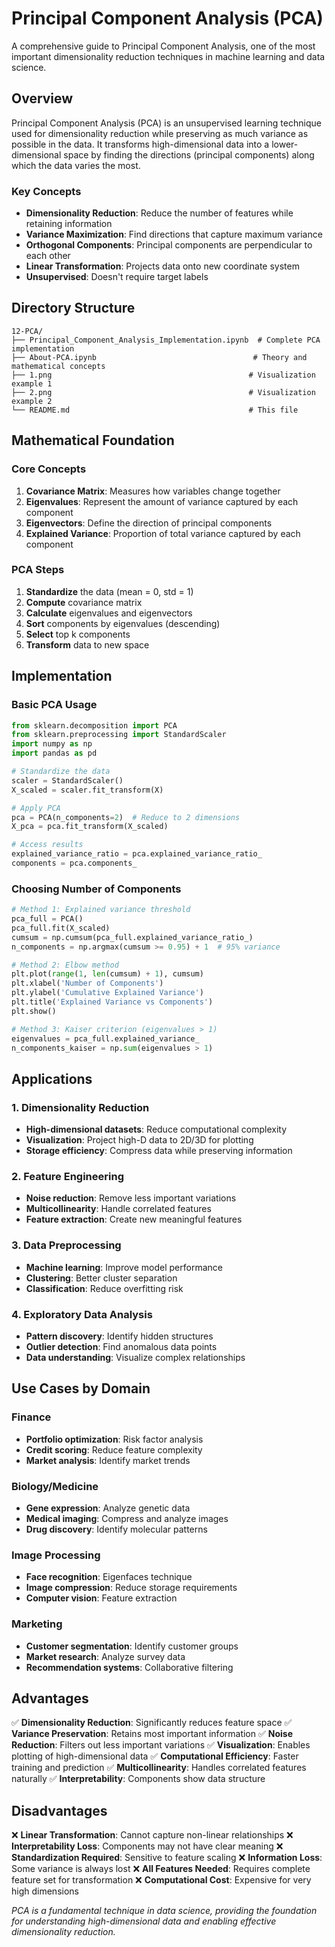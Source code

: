 # Principal Component Analysis (PCA)

A comprehensive guide to Principal Component Analysis, one of the most important dimensionality reduction techniques in machine learning and data science.

## Overview

Principal Component Analysis (PCA) is an unsupervised learning technique used for dimensionality reduction while preserving as much variance as possible in the data. It transforms high-dimensional data into a lower-dimensional space by finding the directions (principal components) along which the data varies the most.

### Key Concepts

- **Dimensionality Reduction**: Reduce the number of features while retaining information
- **Variance Maximization**: Find directions that capture maximum variance
- **Orthogonal Components**: Principal components are perpendicular to each other
- **Linear Transformation**: Projects data onto new coordinate system
- **Unsupervised**: Doesn't require target labels

## Directory Structure

```
12-PCA/
├── Principal_Component_Analysis_Implementation.ipynb  # Complete PCA implementation
├── About-PCA.ipynb                                   # Theory and mathematical concepts
├── 1.png                                            # Visualization example 1
├── 2.png                                            # Visualization example 2
└── README.md                                        # This file
```

## Mathematical Foundation

### Core Concepts

1. **Covariance Matrix**: Measures how variables change together
2. **Eigenvalues**: Represent the amount of variance captured by each component
3. **Eigenvectors**: Define the direction of principal components
4. **Explained Variance**: Proportion of total variance captured by each component

### PCA Steps

1. **Standardize** the data (mean = 0, std = 1)
2. **Compute** covariance matrix
3. **Calculate** eigenvalues and eigenvectors
4. **Sort** components by eigenvalues (descending)
5. **Select** top k components
6. **Transform** data to new space

## Implementation

### Basic PCA Usage

```python
from sklearn.decomposition import PCA
from sklearn.preprocessing import StandardScaler
import numpy as np
import pandas as pd

# Standardize the data
scaler = StandardScaler()
X_scaled = scaler.fit_transform(X)

# Apply PCA
pca = PCA(n_components=2)  # Reduce to 2 dimensions
X_pca = pca.fit_transform(X_scaled)

# Access results
explained_variance_ratio = pca.explained_variance_ratio_
components = pca.components_
```

### Choosing Number of Components

```python
# Method 1: Explained variance threshold
pca_full = PCA()
pca_full.fit(X_scaled)
cumsum = np.cumsum(pca_full.explained_variance_ratio_)
n_components = np.argmax(cumsum >= 0.95) + 1  # 95% variance

# Method 2: Elbow method
plt.plot(range(1, len(cumsum) + 1), cumsum)
plt.xlabel('Number of Components')
plt.ylabel('Cumulative Explained Variance')
plt.title('Explained Variance vs Components')
plt.show()

# Method 3: Kaiser criterion (eigenvalues > 1)
eigenvalues = pca_full.explained_variance_
n_components_kaiser = np.sum(eigenvalues > 1)
```

## Applications

### 1. Dimensionality Reduction
- **High-dimensional datasets**: Reduce computational complexity
- **Visualization**: Project high-D data to 2D/3D for plotting
- **Storage efficiency**: Compress data while preserving information

### 2. Feature Engineering
- **Noise reduction**: Remove less important variations
- **Multicollinearity**: Handle correlated features
- **Feature extraction**: Create new meaningful features

### 3. Data Preprocessing
- **Machine learning**: Improve model performance
- **Clustering**: Better cluster separation
- **Classification**: Reduce overfitting risk

### 4. Exploratory Data Analysis
- **Pattern discovery**: Identify hidden structures
- **Outlier detection**: Find anomalous data points
- **Data understanding**: Visualize complex relationships

## Use Cases by Domain

### Finance
- **Portfolio optimization**: Risk factor analysis
- **Credit scoring**: Reduce feature complexity
- **Market analysis**: Identify market trends

### Biology/Medicine
- **Gene expression**: Analyze genetic data
- **Medical imaging**: Compress and analyze images
- **Drug discovery**: Identify molecular patterns

### Image Processing
- **Face recognition**: Eigenfaces technique
- **Image compression**: Reduce storage requirements
- **Computer vision**: Feature extraction

### Marketing
- **Customer segmentation**: Identify customer groups
- **Market research**: Analyze survey data
- **Recommendation systems**: Collaborative filtering

## Advantages

✅ **Dimensionality Reduction**: Significantly reduces feature space
✅ **Variance Preservation**: Retains most important information
✅ **Noise Reduction**: Filters out less important variations
✅ **Visualization**: Enables plotting of high-dimensional data
✅ **Computational Efficiency**: Faster training and prediction
✅ **Multicollinearity**: Handles correlated features naturally
✅ **Interpretability**: Components show data structure

## Disadvantages

❌ **Linear Transformation**: Cannot capture non-linear relationships
❌ **Interpretability Loss**: Components may not have clear meaning
❌ **Standardization Required**: Sensitive to feature scaling
❌ **Information Loss**: Some variance is always lost
❌ **All Features Needed**: Requires complete feature set for transformation
❌ **Computational Cost**: Expensive for very high dimensions


*PCA is a fundamental technique in data science, providing the foundation for understanding high-dimensional data and enabling effective dimensionality reduction.*